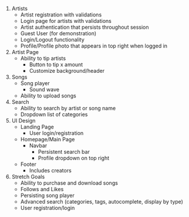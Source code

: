 1. Artists
   * Artist registration with validations
   * Login page for artists with validations
   * Artist authentication that persists throughout session
   * Guest User (for demonstration)
   * Login/Logout functionality
   * Profile/Profile photo that appears in top right when logged in
2. Artist Page
   * Ability to tip artists
     * Button to tip x amount
     * Customize background/header
3. Songs
   * Song player
     * Sound wave
   * Ability to upload songs
4. Search
   * Ability to search by artist or song
     name
   * Dropdown list of categories
5. UI Design
   * Landing Page
     * User login/registration
   * Homepage/Main Page
     * Navbar
       * Persistent search bar
       * Profile dropdown on top right
   * Footer
     * Includes creators
6. Stretch Goals
   * Ability to purchase and download songs
   * Follows and Likes
   * Persisting song player
   * Advanced search (categories, tags, autocomplete, display by type)
   * User registration/login
